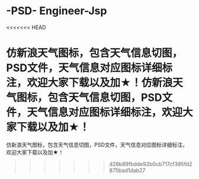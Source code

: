 # -PSD- Engineer-Jsp 
<<<<<<< HEAD

仿新浪天气图标，包含天气信息切图，PSD文件，天气信息对应图标详细标注，欢迎大家下载以及加★！仿新浪天气图标，包含天气信息切图，PSD文件，天气信息对应图标详细标注，欢迎大家下载以及加★！
=======
仿新浪天气图标，包含天气信息切图，PSD文件，天气信息对应图标详细标注，欢迎大家下载以及加★！
>>>>>>> d28b89fbdde92b0cb717cf395fd2875bad1dab27

